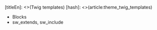 [titleEn]: <>(Twig templates)
[hash]: <>(article:theme_twig_templates)

* Blocks
* sw_extends, sw_include
